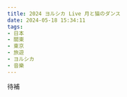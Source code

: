 ```yaml
---
title: 2024 ヨルシカ Live 月と猫のダンス
date: 2024-05-18 15:34:11
tags:
- 日本
- 關東
- 東京
- 旅遊
- ヨルシカ
- 音樂
---
```


待補
